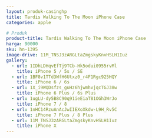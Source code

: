 ```yaml
---
layout: produk-casinghp
title: Tardis Walking To The Moon iPhone Case
categories: apple

# Produk
product-title: Tardis Walking To The Moon iPhone Case
harga: 90000
sku: hn-1395
image-drive: 11M_TNSJ3zARGLtaZmgskyKnvHSLH1Iuz
gallery:
  - url: 1IDhLDHqvEfTj9TCb-Hk5odui0955rvMl
    title: iPhone 5 / 5s / SE
  - url: 1BF8v1TTd3WfH6Utxz0_r4F1Rgc925HQY
    title: iPhone 6 / 6s
  - url: 1X_i9WQDsfzs_guHz6hjwmhvjqcTGJ38w
    title: iPhone 6 Plus / 6s Plus
  - url: 1ugLU-dy5B8C90q91ieEiaT81OGh3WrJo
    title: iPhone 7 / 8
  - url: 1nHC14RzuAnAcJwIIEXoXkdw-L9H_Rv5C
    title: iPhone 7 Plus / 8 Plus
  - url: 11M_TNSJ3zARGLtaZmgskyKnvHSLH1Iuz
    title: iPhone X
---
```

